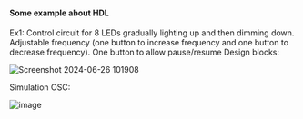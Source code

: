 #### Some example about HDL
Ex1: Control circuit for 8 LEDs gradually lighting up and then dimming down. Adjustable frequency (one button to increase frequency and one button to decrease frequency). One button to allow pause/resume
Design blocks:

![Screenshot 2024-06-26 101908](https://github.com/Thingjang/prj_icsd/assets/118869957/34b6a000-9423-4038-8dd2-8708e7058f35)

Simulation OSC:

![image](https://github.com/Thingjang/prj_icsd/assets/118869957/b81c390a-131b-4eb3-84c2-b8a362126331)
